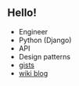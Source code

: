 ## Hello!

- Engineer
- Python (Django) 
- API
- Design patterns
- [gists](https://gist.github.com/a1k89)
- [wiki blog](https://github.com/a1k89/blog/wiki)
